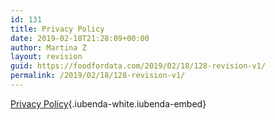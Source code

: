 ```yaml
---
id: 131
title: Privacy Policy
date: 2019-02-18T21:28:09+00:00
author: Martina Z
layout: revision
guid: https://foodfordata.com/2019/02/18/128-revision-v1/
permalink: /2019/02/18/128-revision-v1/
---
```

 [Privacy Policy](https://www.iubenda.com/privacy-policy/49915574 "Privacy Policy "){.iubenda-white.iubenda-embed}
